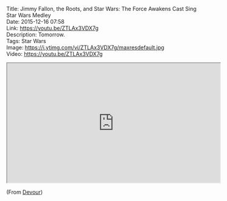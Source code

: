 Title: Jimmy Fallon, the Roots, and Star Wars: The Force Awakens Cast Sing Star Wars Medley  
Date: 2015-12-16 07:58  
Link: https://youtu.be/ZTLAx3VDX7g  
Description: Tomorrow.  
Tags: Star Wars  
Image: https://i.ytimg.com/vi/ZTLAx3VDX7g/maxresdefault.jpg  
Video: https://youtu.be/ZTLAx3VDX7g  

<iframe class="radius" width="560" height="315" src="https://www.youtube.com/embed/ZTLAx3VDX7g" allowfullscreen></iframe>

(From [Devour][1])

[1]: http://devour.com/video/star-wars-the-force-awakens-cast-sings-star-wars-medley/ "Source post on Devour"